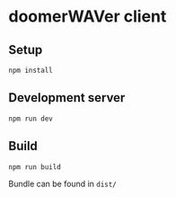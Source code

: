 # doomerWAVer client

## Setup
```npm install```

## Development server
```npm run dev```

## Build
```npm run build```

Bundle can be found in ```dist/```
